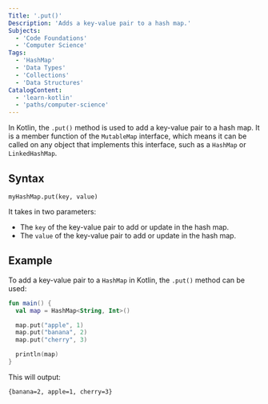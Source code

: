 ```yaml
---
Title: '.put()'
Description: 'Adds a key-value pair to a hash map.'
Subjects:
  - 'Code Foundations'
  - 'Computer Science'
Tags:
  - 'HashMap'
  - 'Data Types'
  - 'Collections'
  - 'Data Structures'
CatalogContent:
  - 'learn-kotlin'
  - 'paths/computer-science'
---
```


In Kotlin, the `.put()` method is used to add a key-value pair to a hash map. It is a member function of the `MutableMap` interface, which means it can be called on any object that implements this interface, such as a `HashMap` or `LinkedHashMap`.

## Syntax

```pseudo
myHashMap.put(key, value)
```

It takes in two parameters:

- The `key` of the key-value pair to add or update in the hash map.
- The `value` of the key-value pair to add or update in the hash map.

## Example

To add a key-value pair to a `HashMap` in Kotlin, the `.put()` method can be used:

```kotlin
fun main() {
  val map = HashMap<String, Int>()

  map.put("apple", 1)
  map.put("banana", 2)
  map.put("cherry", 3)

  println(map)
}
```

This will output:

```shell
{banana=2, apple=1, cherry=3}
```
